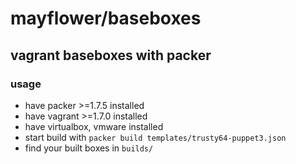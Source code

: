# mayflower/baseboxes

## vagrant baseboxes with packer

### usage

* have packer >=1.7.5 installed
* have vagrant >=1.7.0 installed
* have virtualbox, vmware installed
* start build with `packer build templates/trusty64-puppet3.json`
* find your built boxes in `builds/`
